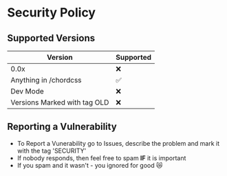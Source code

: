 # Security Policy

## Supported Versions

| Version                        | Supported          |
| ------------------------------ | ------------------ |
| 0.0x                           | :x:                |
| Anything in /chordcss          | :white_check_mark: |
| Dev Mode                       | :x:                |
| Versions Marked with tag OLD   | :x:                |

## Reporting a Vulnerability

- To Report a Vunerability go to Issues, describe the problem and mark it with the tag 'SECURITY'
- If nobody responds, then feel free to spam **IF** it is important
- If you spam and it wasn't - you ignored for good 😿
